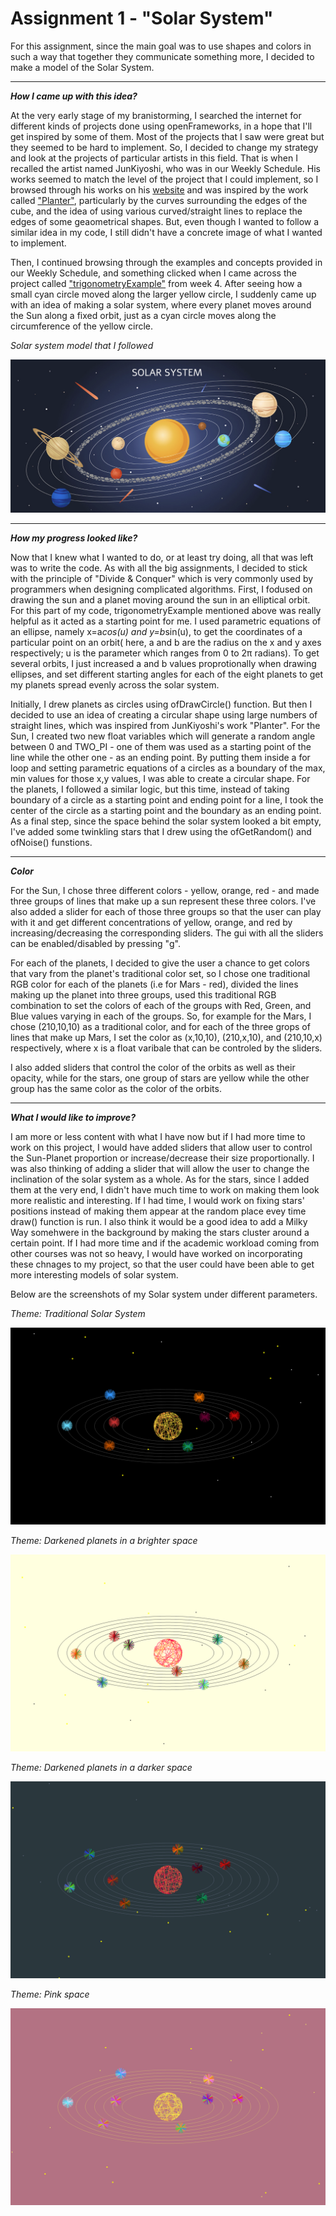 # Assignment 1 - "Solar System"

For this assignment, since the main goal was to use shapes and colors in such a way that together they communicate something more, I decided to make a model of the Solar System.

***
***How I came up with this idea?***

At the very early stage of my branistorming, I searched the internet for different kinds of projects done using openFrameworks, in a hope that I'll get inspired by some of them. Most of the projects that I saw were great but they seemed to be hard to implement. So, I decided to change my strategy and look at the projects of particular artists in this field. That is when I recalled the artist named JunKiyoshi, who was in our Weekly Schedule. His works seemed to match the level of the project that I could implement, so I browsed through his works on his [website](https://junkiyoshi.com) and was inspired by the work called ["Planter"](https://junkiyoshi.com/2021/04/09/), particularly by the curves surrounding the edges of the cube, and the idea of using various curved/straight lines to replace the edges of some geaometrical shapes. But, even though I wanted to follow a similar idea in my code, I still didn't have a concrete image of what I wanted to implement.

Then, I continued browsing through the examples and concepts provided in our Weekly Schedule, and something clicked when I came across the project called ["trigonometryExample"](https://github.com/openframeworks/openFrameworks/tree/master/examples/math/trigonometryExample) from week 4. After seeing how a small cyan circle moved along the larger yellow circle, I suddenly came up with an idea of making a solar system, where every planet moves around the Sun along a fixed orbit, just as a cyan circle moves along the circumference of the yellow circle.

*Solar system model that I followed*

![](bin/data/image6.png)


***
***How my progress looked like?***

Now that I knew what I wanted to do, or at least try doing, all that was left was to write the code. 
As with all the big assignments, I decided to stick with the principle of "Divide & Conquer" which is very commonly used by programmers when designing complicated algorithms. First, I fodused on drawing the sun and a planet moving around the sun in an elliptical orbit. For this part of my code, trigonometryExample mentioned above was really helpful as it acted as a starting point for me. I used parametric equations of an ellipse, namely x=a*cos(u) and y=b*sin(u), to get the coordinates of a particular point on an orbit( here, a and b are the radius on the x and y axes respectively; u is the parameter which ranges from 0 to 2π radians). To get several orbits, I just increased a and b values proprotionally when drawing ellipses, and set different starting angles for each of the eight planets to get my planets spread evenly across the solar system.

Initially, I drew planets as circles using ofDrawCircle() function. But then I decided to use an idea of creating a circular shape using large numbers of straight lines, which was inspired from JunKiyoshi's work "Planter". For the Sun, I created two new float variables which will generate a random angle between 0 and TWO_PI - one of them was used as a starting point of the line while the other one - as an ending point. By putting them inside a for loop and setting parametric equations of a circles as a boundary of the max, min values for those x,y values, I was able to create a circular shape.
For the planets, I followed a similar logic, but this time, instead of taking boundary of a circle as a starting point and ending point for a line, I took the center of the circle as a starting point and the boundary as an ending point. As a final step, since the space behind the solar system looked a bit empty, I've added some twinkling stars that I drew using the ofGetRandom() and ofNoise() funstions.


***
***Color***

For the Sun, I chose three different colors - yellow, orange, red - and made three groups of lines that make up a sun represent these three colors. I've also added a slider for each of those three groups so that the user can play with it and get different concentrations of yellow, orange, and red by increasing/decreasing the corresponding sliders. The gui with all the sliders can be enabled/disabled by pressing "g".

For each of the planets, I decided to give the user a chance to get colors that vary from the planet's traditional color set, so I chose one traditional RGB color for each of the planets (i.e for Mars - red), divided the lines making up the planet into three groups, used this traditional RGB combination to set the colors of each of the groups with Red, Green, and Blue values varying in each of the groups. So, for example for the Mars, I chose (210,10,10) as a traditional color, and for each of the three grops of lines that make up Mars, I set the color as (x,10,10), (210,x,10), and (210,10,x) respectively, where x is a float varibale that can be controled by the sliders.

I also added sliders that control the color of the orbits as well as their opacity, while for the stars, one group of stars are yellow while the other group has the same color as the color of the orbits.

***
***What I would like to improve?***

I am more or less content with what I have now but if I had more time to work on this project, I would have added sliders that allow user to control the Sun-Planet proportion or increase/decrease their size proportionally. I was also thinking of adding a slider that will allow the user to change the inclination of the solar system as a whole. 
As for the stars, since I added them at the very end, I didn't have much time to work on making them look more realistic and interesting. If I had time, I would work on fixing stars' positions instead of making them appear at the random place evey time draw() function is run. I also think it would be a good idea to add a Milky Way somehwere in the background by making the stars cluster around a certain point. If I had more time and if the academic workload coming from other courses was not so heavy, I would have worked on incorporating these chnages to my project, so that the user could have been able to get more interesting models of solar system. 

Below are the screenshots of my Solar system under different parameters.

*Theme: Traditional Solar System*

![](bin/data/image2.png)

*Theme: Darkened planets in a brighter space*

![](bin/data/image3.png)

*Theme: Darkened planets in a darker space*

![](bin/data/image4.png)

*Theme: Pink space*

![](bin/data/image5.png)

